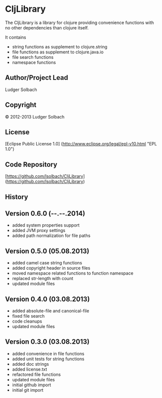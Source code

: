 CljLibrary
==========
The CljLibrary is a library for clojure providing convenience functions with no other dependencies than clojure itself.

It contains 
* string functions as supplement to clojure.string
* file functions as supplement to clojure.java.io
* file search functions
* namespace functions

Author/Project Lead
-------------------
Ludger Solbach

Copyright
---------
© 2012-2013 Ludger Solbach

License
-------
[Eclipse Public License 1.0] (http://www.eclipse.org/legal/epl-v10.html "EPL 1.0")

Code Repository
---------------
[https://github.com/lsolbach/CljLibrary] (https://github.com/lsolbach/CljLibrary)

History
-------

Version 0.6.0 (--.--.2014)
--------------------------
* added system properties support
* added JVM proxy settings
* added path normalization for file paths

Version 0.5.0 (05.08.2013)
--------------------------
* added camel case string functions
* added copyright header in source files
* moved namespace related functions to function namespace
* replaced str-length with count
* updated module files

Version 0.4.0 (03.08.2013)
--------------------------
* added absolute-file and canonical-file
* fixed file search
* code cleanups
* updated module files

Version 0.3.0 (03.08.2013)
--------------------------
* added convenience in file functions
* added unit tests for string functions
* added doc strings
* added license.txt
* refactored file functions
* updated module files
* initial github import
* initial git import
